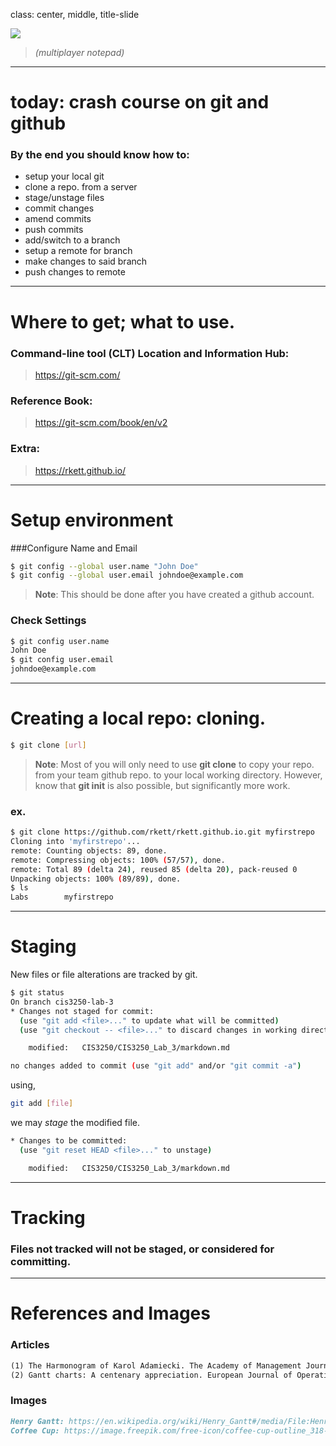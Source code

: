class: center, middle, title-slide

![](https://git-scm.com/images/logo@2x.png)

> *(multiplayer notepad)*

---

# today: crash course on git and github

### By the end you should know how to:

- setup your local git 
- clone a repo. from a server
- stage/unstage files
- commit changes
- amend commits
- push commits
- add/switch to a branch
- setup a remote for branch
- make changes to said branch
- push changes to remote

---


# Where to get; what to use.

### Command-line tool (CLT) Location and Information Hub:
> https://git-scm.com/

### Reference Book:
> https://git-scm.com/book/en/v2

### Extra:
> https://rkett.github.io/

---

# Setup environment

###Configure Name and Email
```bash
$ git config --global user.name "John Doe"
$ git config --global user.email johndoe@example.com
```

> **Note**: This should be done after you have created a github account.

### Check Settings
```bash
$ git config user.name
John Doe
$ git config user.email
johndoe@example.com
```

---

# Creating a local repo: cloning.

```bash
$ git clone [url]
```

> **Note**: Most of you will only need to use **git clone** to copy your repo. from your team github repo. to your local working directory. However, know that **git init** is also possible, but significantly more work.

### ex.

```bash
$ git clone https://github.com/rkett/rkett.github.io.git myfirstrepo
Cloning into 'myfirstrepo'...
remote: Counting objects: 89, done.
remote: Compressing objects: 100% (57/57), done.
remote: Total 89 (delta 24), reused 85 (delta 20), pack-reused 0
Unpacking objects: 100% (89/89), done.
$ ls
Labs		myfirstrepo
```

---

# Staging

New files or file alterations are tracked by git.

```bash
$ git status
On branch cis3250-lab-3
* Changes not staged for commit:
  (use "git add <file>..." to update what will be committed)
  (use "git checkout -- <file>..." to discard changes in working directory)

	modified:   CIS3250/CIS3250_Lab_3/markdown.md

no changes added to commit (use "git add" and/or "git commit -a")
```

using, 

```bash
git add [file]
```

we may *stage* the modified file. 

```bash
* Changes to be committed:
  (use "git reset HEAD <file>..." to unstage)

	modified:   CIS3250/CIS3250_Lab_3/markdown.md
```
			
---

# Tracking

### Files **not** tracked will not be staged, or considered for committing.

---
# References and Images


[1]: https://www.jstor.org/stable/255537
[2]: https://web.archive.org/web/20131126152919/http://www-public.it-sudparis.eu:80/~gibson/Teaching/CSC7003/ReadingMaterial/Wilson03.pdf

### Articles

```md 
(1) The Harmonogram of Karol Adamiecki. The Academy of Management Journal. Vol. 18, (1975), pp. 358-364. Found at: <https://www.jstor.org/stable/255537>
(2) Gantt charts: A centenary appreciation. European Journal of Operational Research. Vol. 149, (2003), pp. 430–437. Found at: <https://web.archive.org/web/20131126152919/http://www-public.it-sudparis.eu:80/~gibson/Teaching/CSC7003/ReadingMaterial/Wilson03.pdf>
```

### Images

```md
Henry Gantt: https://en.wikipedia.org/wiki/Henry_Gantt#/media/File:Henry_L._Gantt.jpg
Coffee Cup: https://image.freepik.com/free-icon/coffee-cup-outline_318-39738.jpg
```
